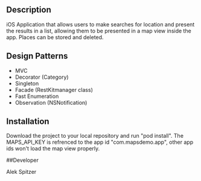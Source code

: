 ## Description

iOS Application that allows users to make searches for location and present the results in a list, allowing them to be presented in a map view inside the app. Places can be stored and deleted.

## Design Patterns

- MVC
- Decorator (Category)
- Singleton
- Facade (RestKitmanager class)
- Fast Enumeration
- Observation (NSNotification)

## Installation

Download the project to your local repository and run "pod install".
The MAPS_API_KEY is refrenced to the app id "com.mapsdemo.app", other app ids won't load the map view properly.


##Developer

Alek Spitzer